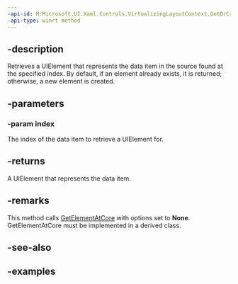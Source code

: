 ```yaml
---
-api-id: M:Microsoft.UI.Xaml.Controls.VirtualizingLayoutContext.GetOrCreateElementAt(System.Int32)
-api-type: winrt method
---
```


## -description

Retrieves a UIElement that represents the data item in the source found at the specified index. By default, if an element already exists, it is returned; otherwise, a new element is created.

## -parameters

### -param index

The index of the data item to retrieve a UIElement for.

## -returns

A UIElement that represents the data item.

## -remarks

This method calls [GetElementAtCore](virtualizinglayoutcontext_getelementatcore_759923575.md) with options set to **None**. GetElementAtCore must be implemented in a derived class.

## -see-also

## -examples

